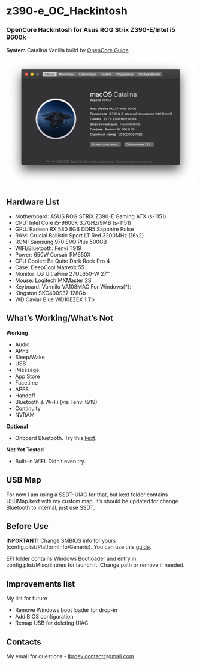 # z390-e_OC_Hackintosh

### OpenCore Hackintosh for Asus ROG Strix Z390-E/Intel i5 9600k
**System**
Catalina Vanilla build by [OpenCore Guide](https://dortania.github.io/OpenCore-Desktop-Guide/)

![About](_resources/info.png)

## Hardware List
* Motherboard: ASUS ROG STRIX Z390-E Gaming ATX (s-1151)
* CPU: Intel Core i5-9600K 3.7GHz/9MB (s-1151)
* GPU: Radeon RX 580 8GB DDR5 Sapphire Pulse
* RAM: Crucial Ballistic Sport LT Red  3200MHz (16x2)
* ROM: Samsung 970 EVO Plus 500GB 
* WIFI/Bluetooth: Fenvi T919
* Power: 650W Corsair RM650X
* CPU Cooler: Be Quite Dark Rock Pro 4
* Case: DeepCool Matrexx 55
* Monitor: LG UltraFine 27UL650-W 27’’
* Mouse: Logitech MXMaster 2S
* Keyboard: Varmilo VA108MAC
For Windows(*):
* Kingston SKC400S37 128Gb
* WD Caviar Blue WD10EZEX 1 Tb

## What’s Working/What’s Not
**Working**
* Audio
* APFS
* Sleep/Wake
* USB
* iMessage
* App Store
* Facetime
* APFS
* Handoff
* Bluetooth & Wi-Fi (via Fenvi t919)
* Continuity
* NVRAM

**Optional**
* Onboard Bluetooth. Try this [kext](https://github.com/zxystd/IntelBluetoothFirmware).

**Not Yet Tested**
* Built-in WIFI. Didn’t even try. 

## USB Map
For now I am using a SSDT-UIAC for that, but kext folder contains USBMap.kext with my custom map. It’s should be updated for change Bluetooth to internal, just use SSDT.

## Before Use
**INPORTANT!**
Change SMBIOS info for yours (config.plist/PlatformInfo/Generic). You can use this [guide](https://dortania.github.io/OpenCore-Desktop-Guide/post-install/iservices.html).

EFI folder contains Windows Bootloader and entry in config.plist/Misc/Entries for launch it. Change path or remove if needed.

## Improvements list
My list for future
* Remove Windows boot loader for drop-in
* Add BIOS configuration
* Remap USB for deleting UIAC


## Contacts
My email for questions - lbrdev.contact@gmail.com

